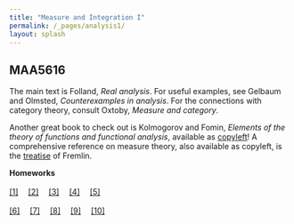 ```yaml
---
title: "Measure and Integration I"
permalink: /_pages/analysis1/
layout: splash
---
```

<style type="text/css">
figcaption {
    text-align: center;
}

p{
    text-indent: 0;
}
</style>

MAA5616
----

The main text is Folland, *Real analysis*. For useful examples, see Gelbaum and Olmsted, *Counterexamples in analysis*. For the connections with category theory, consult Oxtoby, *Measure and category*.

Another great book to check out is Kolmogorov and Fomin, *Elements of the theory of functions and functional analysis*, available as [copyleft](https://archive.org/details/IntroductoryRealAnalysis/)! A comprehensive reference on measure theory, also available as copyleft, is the [treatise](https://www1.essex.ac.uk/maths/people/fremlin/mt.htm) of Fremlin.

<b>Homeworks</b><br>
<br>
[[1]]({{"/assets/pdf/hw1.pdf"}})&emsp;
[[2]]({{"/assets/pdf/hw2.pdf"}})&emsp;
[[3]]({{"/assets/pdf/hw3.pdf"}})&emsp;
[[4]]({{"/assets/pdf/hw4.pdf"}})&emsp;
[[5]]({{"/assets/pdf/hw5.pdf"}})<br>
<br>
[[6]]({{"/assets/pdf/hw6.pdf"}})&emsp;
[[7]]({{"/assets/pdf/hw7.pdf"}})&emsp;
[[8]]({{"/assets/pdf/hw8.pdf"}})&emsp;
[[9]]({{"/assets/pdf/hw9.pdf"}})&emsp;
[[10]]({{"/assets/pdf/hw10.pdf"}})&emsp;
